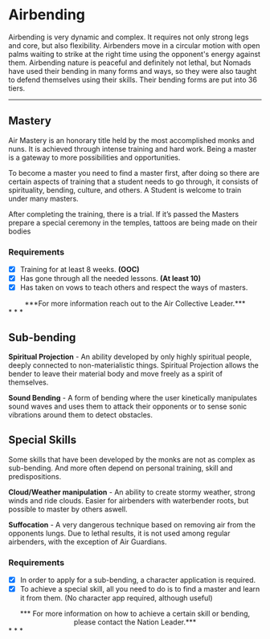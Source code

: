 # Airbending

Airbending is very dynamic and complex. It requires not only strong legs and core, but also flexibility. Airbenders move in a circular motion with open palms waiting to strike at the right time using the opponent's energy against them.
Airbending nature is peaceful and definitely not lethal, but Nomads have used their bending in many forms and ways, so they were also taught to defend themselves using their skills. Their bending forms are put into 36 tiers.
* * *

## Mastery

Air Mastery is an honorary title held by the most accomplished monks and nuns. 
It is achieved through intense training and hard work. 
Being a master is a gateway to more possibilities and opportunities. 


To become a master you need to find a master first, after doing so there are certain aspects of training that a student needs to go through, it consists of spirituality, bending, culture, and others. A Student is welcome to train under many masters.


After completing the training, there is a trial. If it’s passed the Masters prepare a special ceremony in the temples, tattoos are being made on their bodies

### Requirements

- [x] Training for at least 8 weeks. **(OOC)**
- [x] Has gone through all the needed lessons. **(At least 10)**
- [x] Has taken on vows to teach others and respect the ways of masters.

<center>***For more information reach out to the Air Collective Leader.***</center>
* * *

## Sub-bending

**Spiritual Projection** - An ability developed by only highly spiritual people, deeply connected to non-materialistic things. Spiritual Projection allows the bender to leave their material body and move freely as a spirit of themselves.

**Sound Bending** - A form of bending where the user kinetically manipulates sound waves and uses them to attack their opponents or to sense sonic vibrations around them to detect obstacles.

## Special Skills

Some skills that have been developed by the monks are not as complex as sub-bending. And more often depend on personal training, skill and predispositions.

**Cloud/Weather manipulation** - An ability to create stormy weather, strong winds and ride clouds. Easier for airbenders with waterbender roots, but possible to master by others aswell.

**Suffocation** - A very dangerous technique based on removing air from the opponents lungs. Due to lethal results, it is not used among regular airbenders, with the exception of Air Guardians.

### Requirements

- [x] In order to apply for a sub-bending, a character application is required.
- [x] To achieve a special skill, all you need to do is to find a master and learn it from them. (No character app required, although useful)

<center>*** For more information on how to achieve a certain skill or bending, please contact the Nation Leader.***</center>
* * *